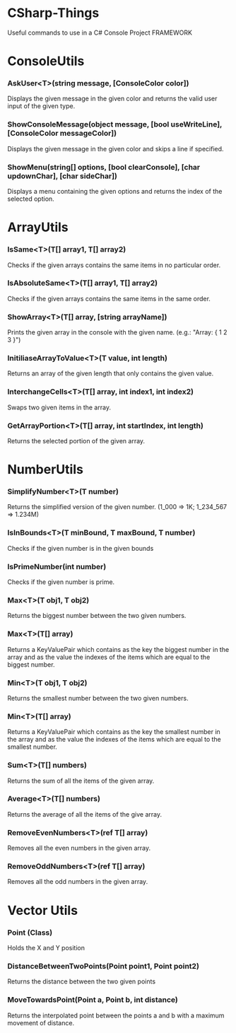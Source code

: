 # CSharp-Things
Useful commands to use in a C# Console Project FRAMEWORK

# ConsoleUtils
### AskUser\<T>(string message, \[ConsoleColor color])
Displays the given message in the given color and returns the valid user input of the given type.

### ShowConsoleMessage(object message, \[bool useWriteLine], \[ConsoleColor messageColor])
Displays the given message in the given color and skips a line if specified.

### ShowMenu(string[] options, \[bool clearConsole], \[char updownChar], \[char sideChar])
Displays a menu containing the given options and returns the index of the selected option.

# ArrayUtils
### IsSame\<T>(T[] array1, T[] array2)
Checks if the given arrays contains the same items in no particular order.

### IsAbsoluteSame\<T>(T[] array1, T[] array2)
Checks if the given arrays contains the same items in the same order.

### ShowArray\<T>(T[] array, \[string arrayName])
Prints the given array in the console with the given name. (e.g.: "Array: { 1 2 3 }")

### InitiliaseArrayToValue\<T>(T value, int length)
Returns an array of the given length that only contains the given value.

### InterchangeCells\<T>(T[] array, int index1, int index2)
Swaps two given items in the array.

### GetArrayPortion\<T>(T[] array, int startIndex, int length)
Returns the selected portion of the given array.

# NumberUtils
### SimplifyNumber\<T>(T number)
Returns the simplified version of the given number. (1_000 => 1K; 1_234_567 => 1.234M)

### IsInBounds\<T>(T minBound, T maxBound, T number)
Checks if the given number is in the given bounds

### IsPrimeNumber(int number)
Checks if the given number is prime.

### Max\<T>(T obj1, T obj2)
Returns the biggest number between the two given numbers.

### Max\<T>(T[] array)
Returns a KeyValuePair which contains as the key the biggest number in the array and as the value the indexes of the items which are equal to the biggest number.

### Min\<T>(T obj1, T obj2)
Returns the smallest number between the two given numbers.

### Min\<T>(T[] array)
Returns a KeyValuePair which contains as the key the smallest number in the array and as the value the indexes of the items which are equal to the smallest number.

### Sum\<T>(T[] numbers)
Returns the sum of all the items of the given array.

### Average\<T>(T[] numbers)
Returns the average of all the items of the give array.

### RemoveEvenNumbers\<T>(ref T[] array)
Removes all the even numbers in the given array.

### RemoveOddNumbers\<T>(ref T[] array)
Removes all the odd numbers in the given array.

# Vector Utils
### Point (Class)
Holds the X and Y position

### DistanceBetweenTwoPoints(Point point1, Point point2)
Returns the distance between the two given points

### MoveTowardsPoint(Point a, Point b, int distance)
Returns the interpolated point between the points a and b with a maximum movement of distance. 
